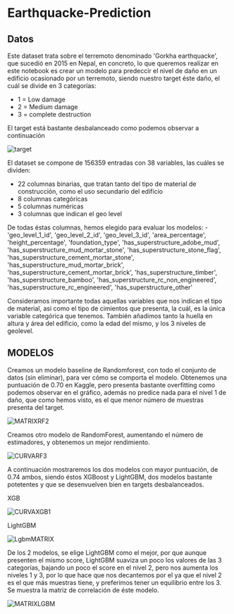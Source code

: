 # Earthquacke-Prediction

## Datos
Este dataset trata sobre el terremoto denominado 'Gorkha earthquacke', que sucedió en 2015 en Nepal, en concreto, lo que queremos realizar en este notebook es crear un modelo para predeccir el nivel de daño en un edificio ocasionado por un terremoto, siendo nuestro target éste daño, el cuál se divide en 3 categorías:
* 1 = Low damage
* 2 = Medium damage
* 3 = complete destruction

El target está bastante desbalanceado como podemos observar a continuación


![target](https://user-images.githubusercontent.com/113980137/209178479-a72a1ffa-f636-4e25-a070-bf72df490547.png)




El dataset se compone de 156359 entradas con 38 variables, las cuáles se dividen:
* 22 columnas binarias, que tratan tanto del tipo de material de construcción, como el uso secundario del edificio
* 8 columnas categóricas
* 5 columnas numéricas
* 3 columnas que indican el geo level

De todas éstas columnas, hemos elegido para evaluar los modelos: 
      -'geo_level_1_id', 
       'geo_level_2_id',
       'geo_level_3_id',
       'area_percentage', 
       'height_percentage', 
       'foundation_type',
       'has_superstructure_adobe_mud',
       'has_superstructure_mud_mortar_stone',
       'has_superstructure_stone_flag',
       'has_superstructure_cement_mortar_stone',
       'has_superstructure_mud_mortar_brick',
       'has_superstructure_cement_mortar_brick', 
       'has_superstructure_timber',
       'has_superstructure_bamboo', 
       'has_superstructure_rc_non_engineered',
       'has_superstructure_rc_engineered', 
       'has_superstructure_other'
       
Consideramos importante todas aquellas variables que nos indican el tipo de material, asi como el tipo de cimientos que presenta, la cuál, es la única variable categórica que tenemos. También añadimos tanto la huella en altura y área del edificio, como la edad del mismo, y los 3 niveles de geolevel.


## MODELOS
Creamos un modelo baseline de Randomforest, con todo el conjunto de datos (sin eliminar), para ver cómo se comporta el modelo. Obtenemos una puntuación de 0.70 en Kaggle, pero presenta bastante overfitting como podemos observar en el gráfico, además no predice nada para el nivel 1 de daño, que como hemos visto, es el que menor número de muestras presenta del target.

![MATRIXRF2](https://user-images.githubusercontent.com/113980137/209180598-6883ef62-6abb-4ab2-a658-7b3d6fcc0e93.png)

Creamos otro modelo de RandomForest, aumentando el número de estimadores, y obtenemos un mejor rendimiento.

![CURVARF3](https://user-images.githubusercontent.com/113980137/209180950-99fe5f5a-a176-4eba-ac72-dbfeec0306da.png)


A continuación mostraremos los dos modelos con mayor puntuación, de 0.74 ambos, siendo éstos XGBoost y LightGBM, dos modelos bastante potetentes y que se desenvuelven bien en targets desbalanceados.

XGB

![CURVAXGB1](https://user-images.githubusercontent.com/113980137/209181557-a5ffe85b-4c35-48a2-84f4-08106ae2e222.png)

LightGBM

![LgbmMATRIX](https://user-images.githubusercontent.com/113980137/209182098-98e2a546-1ffc-4209-9f13-11c8561286fc.png)

De los 2 modelos, se elige LightGBM como el mejor, por que aunque presenten el mismo score, LightGBM suaviza un poco los valores de las 3 categorías, bajando un poco el score en el nivel 2, pero nos aumenta los niveles 1 y 3, por lo que hace que nos decantemos por el ya que el nivel 2 es el que más muestras tiene, y preferimos tener un equilibrio entre los 3.
Se muestra la matriz de correlación de éste modelo.

![MATRIXLGBM](https://user-images.githubusercontent.com/113980137/209183459-5dd2c312-385f-4125-9f57-ff8307715a9e.png)

